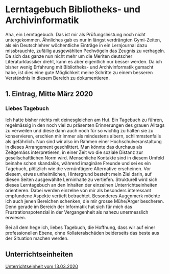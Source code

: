 # Lerntagebuch Bibliotheks- und Archivinformatik
Aha, ein Lerntagebuch. Das ist mir als Prüfungsleistung noch nicht untergekommen. Ähnliches gab es nur in längst verdrängten Gymi-Zeiten, als ein Deutschlehrer wöchentliche Einträge in ein Lernjournal dazu missbrauchte, zufällig ausgewählten Pechvögeln das Zeugnis zu verhageln. Da sich das ganze nun nicht mehr um die Meriten deutscher Literaturklassiker dreht, kann es aber eigentlich nur besser werden. Da ich bisher wenig Erfahrung mit Bibliotheks- und Archivinformatik  gemacht habe, ist dies eine gute Möglichkeit meine Schritte zu einem besseren Verständnis in diesem Bereich zu dokumentieren.

## 1. Eintrag, Mitte März 2020

### Liebes Tagebuch

Ich hatte bisher nichts mit deinesgleichen am Hut. Ein Tagebuch zu führen, regelmässig in den noch viel zu präsenten Erinnerungen des grauen Alltags zu verweilen und diese dann auch noch für so wichtig zu halten sie zu konservieren, erschien mir immer als mindestens albern, schlimmstenfalls als gefährlich. Nun sind wir also im Rahmen einer Hochschulveranstaltung in dieses Arrangement geschlittert. Man könnte das durchaus als Zeitgemäss interpretieren, in einer Zeit wo die soziale Distanz zur gesellschaftlichen Norm wird. Menschliche Kontakte sind in diesem Umfeld beinahe schon skandalös, während imaginäre Freunde und sei es ein Tagebuch, plötzlich wie die vernünftigere Alternative erscheinen. Vor diesem, etwas unheimlichen, Hintergrund besteht mein Ziel darin, auf diesen Seiten ausgewählte Lerninhalte zu vertiefen. Strukturell wird sich dieses Lerntagebuch an den Inhalten der einzelnen Unterrichtseinheiten orientieren. Dabei werden einzelne von mir als besonders interessant empfundene Aspekte vertieft betrachtet. Besonderes Augenmerk möchte ich auch jenen Bereichen schenken, die mir grosse Mühe/Ärger bescheren. Denn gerade im Bereich der Informatik hat sich für mich das Frustrationspotenzial in der Vergangenheit als nahezu unermesslich erwiesen.

Bei all dem hege ich, liebes Tagebuch, die Hoffnung, dass wir auf einer professionellen Ebene, ohne Kollateralschäden beiderseits das beste aus der Situation machen werden.

## Unterrichtseinheiten
[Unterrichtseinheit vom 13.03.2020](https://github.com/MichaelMathys/BAIN/blob/master/13.03.2020.md)


